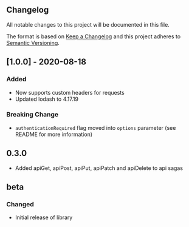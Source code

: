 ## Changelog

All notable changes to this project will be documented in this file.

The format is based on [Keep a Changelog](https://keepachangelog.com/en/1.0.0/) and this project adheres to [Semantic Versioning](https://semver.org/spec/v2.0.0.html).

## [1.0.0] - 2020-08-18

### Added

- Now supports custom headers for requests
- Updated lodash to 4.17.19

### Breaking Change

- `authenticationRequired` flag moved into `options` parameter (see README for more information)

## 0.3.0

- Added apiGet, apiPost, apiPut, apiPatch and apiDelete to api sagas

## beta

### Changed

- Initial release of library
